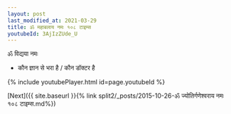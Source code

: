 ```yaml
---
layout: post
last_modified_at: 2021-03-29
title: ॐ महाबलाय नमः १०८ टाइम्स
youtubeId: 3AjIzZUde_U
---
```

 
 
 ॐ विद्यया नमः  
 
 -  कौन ज्ञान से भरा है / कौन डॉक्टर है 
 
  
 
  
 
 
 
 
 
 


{% include youtubePlayer.html id=page.youtubeId %}
 
[Next]({{ site.baseurl }}{% link  split2/_posts/2015-10-26-ॐ ज्योतिर्गणेश्वराय नमः १०८ टाइम्स.md%})
 
